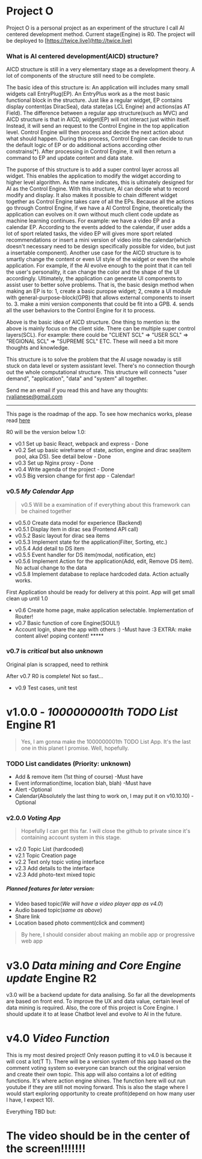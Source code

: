 # Project O

Project O is a personal project as an experiment of the structure I call AI centered development method. Current stage(Engine) is R0.
The project will be deployed to [https://twice.live](http://twice.live)

### What is AI centered development(AICD) structure?
AICD structure is still in a very elementary stage as a development theory. A lot of components of the structure still need to be complete.

The basic idea of this structure is: An application will includes many small widgets call EntryPlug(EP). An EntryPlus work as a the most basic functional block in the structure. Just like a regular widget, EP contains display content(as DiracSea), data state(as LCL Engine) and actions(as AT Field). The difference between a regular app structure(such as MVC) and AICD structure is that in AICD, widget(EP) will not interact just within itself. Instead, it will send an request to the Control Engine in the top application level. Control Engine will then process and decide the next action about what should happen. During this process, Control Engine can decide to run the default logic of EP or do additional actions according other constrains(*). After processing in Control Engine, it will then return a command to EP and update content and data state.

The puporse of this structure is to add a super control layer across all widget. This enables the application to modify the widget according to higher level algorithm. As the name indicates, this is ultimately designed for AI as the Control Engine. With this structure, AI can decide what to record modify and display. It also makes it possible to chain different widget together as Control Engine takes care of all the EPs. Because all the actions go through Control Engine, if we have a AI Control Engine, theoretically the application can evolves on it own without much client code update as machine learning continues. For example: we have a video EP and a calendar EP. According to the events added to the calendar, if user adds a lot of sport related tasks, the video EP will gives more sport related recommendations or insert a mini version of video into the calendar(which doesn't necessary need to be design specifically possible for video, but just a insertable component). Another use case for the AICD structure is to smartly change the content or even UI style of the widget or even the whole application. For example, if the AI evolve enough to the point that it can tell the user's personality, it can change the color and the shape of the UI accordingly. Ultimately, the application can generate UI components to assist user to better solve problems. That is, the basic design method when making an EP is to: 1, create a basic puropse widget; 2, create a UI module with general-purpose-block(GPB) that allows external components to insert to. 3. make a mini version components that could be fit into a GPB. 4. sends all the user behaviors to the Control Engine for it to process.

Above is the basic idea of AICD structure. One thing to mention is: the above is mainly focus on the client side. There can be multiple super control layers(SCL). For example: there could be "CLIENT SCL" => "USER SCL" => "REGIONAL SCL" => "SUPREME SCL" ETC. These will need a bit more thoughts and knowledge.

This structure is to solve the problem that the AI usage nowaday is still stuck on data level or system assistant level. There's no connection thourgh out the whole computational structure. This structure will connects "user demand", "application", "data" and "system" all together.

Send me an email if you read this and have any thoughts: ryalianese@gmail.com

************************************
This page is the roadmap of the app. To see how mechanics works, please read [here](./appSrc/app/readme.md)

R0 will be the version below 1.0:
  - v0.1 Set up basic React, webpack and express - Done
  - v0.2 Set up basic wireframe of state, action, engine and dirac sea(item pool, aka DS). See detail below - Done
  - v0.3 Set up Nginx proxy - Done
  - v0.4 Write agenda of the project - Done
  - v0.5 Big version change for first app - Calendar!
### v0.5 *My Calendar App*
> v0.5 Will be a examination of if everything about this framework can be chained together

  - v0.5.0 Create data model for experience (Backend)
  - v0.5.1 Display item in dirac sea (Frontend API call)
  - v0.5.2 Basic layout for dirac sea items
  - v0.5.3 Implement state for the application(Filter, Sorting, etc.)
  - v0.5.4 Add detail to DS item
  - v0.5.5 Event handler for DS item(modal, notification, etc)
  - v0.5.6 Implement Action for the application(Add, edit, Remove DS item). No actual change to the data
  - v0.5.8 Implement database to replace hardcoded data. Action actually works.
 
 First Application should be ready for delivery at this point. App will get small clean up until 1.0

  - v0.6 Create home page, make application selectable. Implementation of Router!
  - v0.7 Basic function of core Engine(SOUL!)
  - Account login, share the app with others :) -Must have :3 
EXTRA: make content alive! poping content! *****
### v0.7 is *critical* but also *unknown*
Original plan is scrapped, need to rethink
 
After v0.7 R0 is complete! Not so fast...

  - v0.9 Test cases, unit test

# v1.0.0 -  *1000000001th TODO List* Engine R1
> Yes, I am gonna make the 1000000001th TODO List App. 
> It's the last one in this planet I promise. 
> Well, hopefully.

### TODO List candidates (Priority: unknown)
  - Add & remove item (1st thing of course) -Must have
  - Event information(time, location blah, blah) -Must have
  - Alert -Optional
  - Calendar(Absolutely the last thing to work on, I may put it on v10.10.10) -Optional
  
  <!-- below is not decided yet just some thought -->
### v2.0.0 *Voting App*
> Hopefully I can get this far. I will close the github to private since it's containing account system in this stage.

  - v2.0 Topic List (hardcoded)
  - v2.1 Topic Creation page
  - v2.2 Text only topic voting interface
  - v2.3 Add details to the interface
  - v2.3 Add photo-text mixed topic
  
 ##### Planned features for later version:
   - Video based topic(*We will have a video player app as v4.0*)
   - Audio based topic(*same as above*)
   - Share link
   - Location based photo comment(click and comment)
   
> By here, I should consider about making an mobile app or progressive web app

# v3.0 *Data mining and Core Engine update* Engine R2
v3.0 will be a backend update for data analising. So far all the developments are based on front end. To improve the UX and data value, certain level of data mining is required. Also, the core of this project is Core Engine. I should update it to at lease Chatbot level and evolve to AI in the future.

# v4.0 *Video Function*
This is my most desired project! Only reason putting it to v4.0 is because it will cost a lot(T T). There will be a version system of this app based on the comment voting system so everyone can branch out the original version and create their own topic. This app will also contains a lot of editing functions. It's where action engine shines. The function here will out run youtube if they are still not moving forward. This is also the stage where I would start exploring opportunity to create profit(depend on how many user I have, I expect 10).

Everything TBD but:
# The video should be in the center of the screen!!!!!!!


  